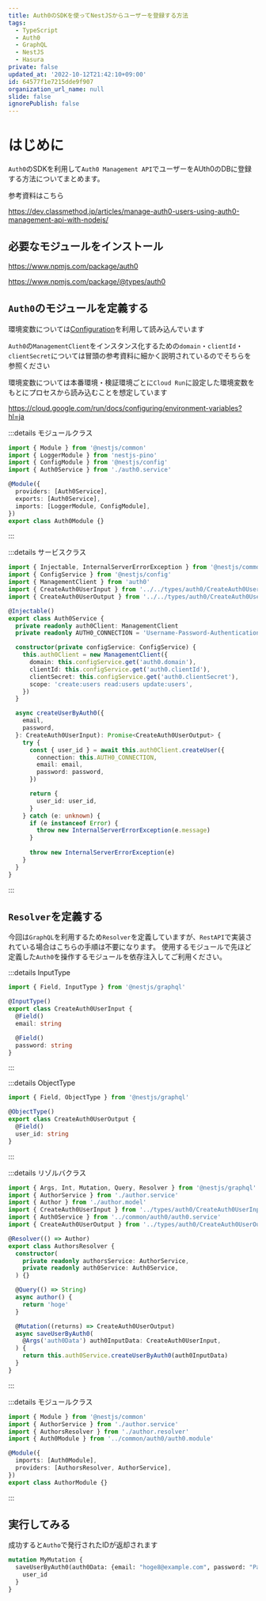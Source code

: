```yaml
---
title: Auth0のSDKを使ってNestJSからユーザーを登録する方法
tags:
  - TypeScript
  - Auth0
  - GraphQL
  - NestJS
  - Hasura
private: false
updated_at: '2022-10-12T21:42:10+09:00'
id: 64577f1e7215dde9f907
organization_url_name: null
slide: false
ignorePublish: false
---
```

# はじめに

`Auth0`のSDKを利用して`Auth0 Management API`でユーザーをAUth0のDBに登録する方法についてまとめます。

参考資料はこちら

https://dev.classmethod.jp/articles/manage-auth0-users-using-auth0-management-api-with-nodejs/

## 必要なモジュールをインストール

https://www.npmjs.com/package/auth0

https://www.npmjs.com/package/@types/auth0

## `Auth0`のモジュールを定義する

環境変数については[Configuration](https://docs.nestjs.com/techniques/configuration)を利用して読み込んでいます

`Auth0`の`ManagementClient`をインスタンス化するための`domain`・`clientId`・`clientSecret`については冒頭の参考資料に細かく説明されているのでそちらを参照ください

環境変数については本番環境・検証環境ごとに`Cloud Run`に設定した環境変数をもとにプロセスから読み込むことを想定しています

https://cloud.google.com/run/docs/configuring/environment-variables?hl=ja

:::details モジュールクラス

```ts:app/src/common/auth0/auth0.module.ts
import { Module } from '@nestjs/common'
import { LoggerModule } from 'nestjs-pino'
import { ConfigModule } from '@nestjs/config'
import { Auth0Service } from './auth0.service'

@Module({
  providers: [Auth0Service],
  exports: [Auth0Service],
  imports: [LoggerModule, ConfigModule],
})
export class Auth0Module {}
```
:::

:::details サービスクラス
```ts:app/src/common/auth0/auth0.service.ts
import { Injectable, InternalServerErrorException } from '@nestjs/common'
import { ConfigService } from '@nestjs/config'
import { ManagementClient } from 'auth0'
import { CreateAuth0UserInput } from '../../types/auth0/CreateAuth0UserInput'
import { CreateAuth0UserOutput } from '../../types/auth0/CreateAuth0UserOutput'

@Injectable()
export class Auth0Service {
  private readonly auth0Client: ManagementClient
  private readonly AUTH0_CONNECTION = 'Username-Password-Authentication'

  constructor(private configService: ConfigService) {
    this.auth0Client = new ManagementClient({
      domain: this.configService.get('auth0.domain'),
      clientId: this.configService.get('auth0.clientId'),
      clientSecret: this.configService.get('auth0.clientSecret'),
      scope: 'create:users read:users update:users',
    })
  }

  async createUserByAuth0({
    email,
    password,
  }: CreateAuth0UserInput): Promise<CreateAuth0UserOutput> {
    try {
      const { user_id } = await this.auth0Client.createUser({
        connection: this.AUTH0_CONNECTION,
        email: email,
        password: password,
      })

      return {
        user_id: user_id,
      }
    } catch (e: unknown) {
      if (e instanceof Error) {
        throw new InternalServerErrorException(e.message)
      }
      
      throw new InternalServerErrorException(e)
    }
  }
}
```
:::

## `Resolver`を定義する

今回は`GraphQL`を利用するため`Resolver`を定義していますが、`RestAPI`で実装されている場合はこちらの手順は不要になります。
使用するモジュールで先ほど定義した`Auth0`を操作するモジュールを依存注入してご利用ください。


:::details InputType
```ts:app/src/types/auth0/CreateAuth0UserInput.ts
import { Field, InputType } from '@nestjs/graphql'

@InputType()
export class CreateAuth0UserInput {
  @Field()
  email: string

  @Field()
  password: string
}
```
:::

:::details ObjectType
```ts:app/src/types/auth0/CreateAuth0UserOutput.ts
import { Field, ObjectType } from '@nestjs/graphql'

@ObjectType()
export class CreateAuth0UserOutput {
  @Field()
  user_id: string
}
```
:::

:::details リゾルバクラス
```ts:app/src/author/author.resolver.ts
import { Args, Int, Mutation, Query, Resolver } from '@nestjs/graphql'
import { AuthorService } from './author.service'
import { Author } from './author.model'
import { CreateAuth0UserInput } from '../types/auth0/CreateAuth0UserInput'
import { Auth0Service } from '../common/auth0/auth0.service'
import { CreateAuth0UserOutput } from '../types/auth0/CreateAuth0UserOutput'

@Resolver(() => Author)
export class AuthorsResolver {
  constructor(
    private readonly authorsService: AuthorService,
    private readonly auth0Service: Auth0Service,
  ) {}

  @Query(() => String)
  async author() {
    return 'hoge'
  }

  @Mutation((returns) => CreateAuth0UserOutput)
  async saveUserByAuth0(
    @Args('auth0Data') auth0InputData: CreateAuth0UserInput,
  ) {
    return this.auth0Service.createUserByAuth0(auth0InputData)
  }
}
```
:::

:::details モジュールクラス
```ts:app/src/author/author.module.ts
import { Module } from '@nestjs/common'
import { AuthorService } from './author.service'
import { AuthorsResolver } from './author.resolver'
import { Auth0Module } from '../common/auth0/auth0.module'

@Module({
  imports: [Auth0Module],
  providers: [AuthorsResolver, AuthorService],
})
export class AuthorModule {}
```
:::

## 実行してみる

成功すると`Autho`で発行されたIDが返却されます

```graphql
mutation MyMutation {
  saveUserByAuth0(auth0Data: {email: "hoge8@example.com", password: "Password1234"}) {
    user_id
  }
}
```
